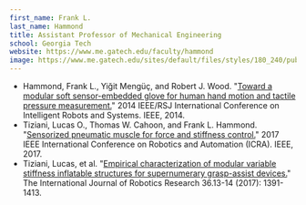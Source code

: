 ```yaml
---
first_name: Frank L.
last_name: Hammond
title: Assistant Professor of Mechanical Engineering
school: Georgia Tech
website: https://www.me.gatech.edu/faculty/hammond
image: https://www.me.gatech.edu/sites/default/files/styles/180_240/public/Hammond.jpg
---
```

* Hammond, Frank L., Yiğit Mengüç, and Robert J. Wood. "[Toward a modular soft sensor-embedded glove for human hand motion and tactile pressure measurement.](https://ieeexplore.ieee.org/stamp/stamp.jsp?arnumber=6943125)" 2014 IEEE/RSJ International Conference on Intelligent Robots and Systems. IEEE, 2014.
* Tiziani, Lucas O., Thomas W. Cahoon, and Frank L. Hammond. "[Sensorized pneumatic muscle for force and stiffness control.](https://ieeexplore.ieee.org/stamp/stamp.jsp?arnumber=7989654)" 2017 IEEE International Conference on Robotics and Automation (ICRA). IEEE, 2017.
* Tiziani, Lucas, et al. "[Empirical characterization of modular variable stiffness inflatable structures for supernumerary grasp-assist devices.](https://journals.sagepub.com/doi/pdf/10.1177/0278364917714062)" The International Journal of Robotics Research 36.13-14 (2017): 1391-1413.

